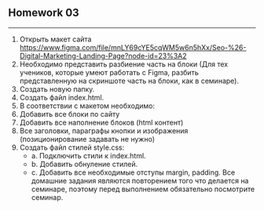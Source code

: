 ## Homework 03

***

1. Открыть макет
   сайта https://www.figma.com/file/mnLY69cYE5cqWM5w6n5hXx/Seo-%26-Digital-Marketing-Landing-Page?node-id=23%3A2
2. Необходимо представить разбиение часть на блоки (Для тех учеников, которые умеют работать с Figma, разбить
   представленную на скриншоте часть на блоки, как в семинаре).
3. Создать новую папку.
4. Создать файл index.html.
5. В соответствии с макетом необходимо:
6. Добавить все блоки по сайту
7. Добавить все наполнение блоков (html контент)
8. Все заголовки, параграфы кнопки и изображения (позиционирование задавать не нужно)
9. Создать файл стилей style.css:
   - a. Подключить стили к index.html.
   - b. Добавить обнуление стилей.
   - c. Добавить все необходимые отступы margin, padding.
   Все домашние задания являются повторением того что делается на семинаре, поэтому
   перед выполнением обязательно посмотрите семинар.



